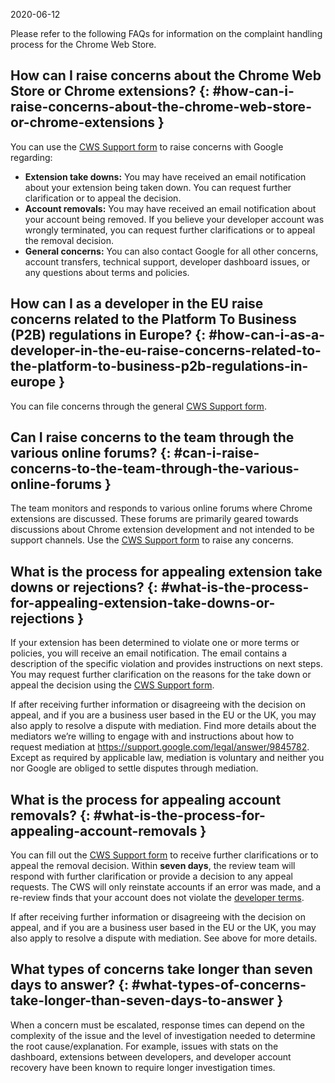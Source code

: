 2020-06-12

Please refer to the following FAQs for information on the complaint handling process for the Chrome Web Store.

How can I raise concerns about the Chrome Web Store or Chrome extensions? {: \#how-can-i-raise-concerns-about-the-chrome-web-store-or-chrome-extensions }
---------------------------------------------------------------------------------------------------------------------------------------------------------

You can use the [CWS Support form](https://support.google.com/chrome_webstore/contact/one_stop_support) to raise concerns with Google regarding:

-   **Extension take downs:** You may have received an email notification about your extension being taken down. You can request further clarification or to appeal the decision.
-   **Account removals:** You may have received an email notification about your account being removed. If you believe your developer account was wrongly terminated, you can request further clarifications or to appeal the removal decision.
-   **General concerns:** You can also contact Google for all other concerns, account transfers, technical support, developer dashboard issues, or any questions about terms and policies.

How can I as a developer in the EU raise concerns related to the Platform To Business (P2B) regulations in Europe? {: \#how-can-i-as-a-developer-in-the-eu-raise-concerns-related-to-the-platform-to-business-p2b-regulations-in-europe }
-----------------------------------------------------------------------------------------------------------------------------------------------------------------------------------------------------------------------------------------

You can file concerns through the general [CWS Support form](https://support.google.com/chrome_webstore/contact/one_stop_support).

Can I raise concerns to the team through the various online forums? {: \#can-i-raise-concerns-to-the-team-through-the-various-online-forums }
---------------------------------------------------------------------------------------------------------------------------------------------

The team monitors and responds to various online forums where Chrome extensions are discussed. These forums are primarily geared towards discussions about Chrome extension development and not intended to be support channels. Use the [CWS Support form](https://support.google.com/chrome_webstore/contact/one_stop_support) to raise any concerns.

What is the process for appealing extension take downs or rejections? {: \#what-is-the-process-for-appealing-extension-take-downs-or-rejections }
-------------------------------------------------------------------------------------------------------------------------------------------------

If your extension has been determined to violate one or more terms or policies, you will receive an email notification. The email contains a description of the specific violation and provides instructions on next steps. You may request further clarification on the reasons for the take down or appeal the decision using the [CWS Support form](https://support.google.com/chrome_webstore/contact/one_stop_support).

If after receiving further information or disagreeing with the decision on appeal, and if you are a business user based in the EU or the UK, you may also apply to resolve a dispute with mediation. Find more details about the mediators we’re willing to engage with and instructions about how to request mediation at https://support.google.com/legal/answer/9845782. Except as required by applicable law, mediation is voluntary and neither you nor Google are obliged to settle disputes through mediation.

What is the process for appealing account removals? {: \#what-is-the-process-for-appealing-account-removals }
-------------------------------------------------------------------------------------------------------------

You can fill out the [CWS Support form](https://support.google.com/chrome_webstore/contact/one_stop_support) to receive further clarifications or to appeal the removal decision. Within **seven days**, the review team will respond with further clarification or provide a decision to any appeal requests. The CWS will only reinstate accounts if an error was made, and a re-review finds that your account does not violate the [developer terms](/docs/webstore/program_policies).

If after receiving further information or disagreeing with the decision on appeal, and if you are a business user based in the EU or the UK, you may also apply to resolve a dispute with mediation. See above for more details.

What types of concerns take longer than seven days to answer? {: \#what-types-of-concerns-take-longer-than-seven-days-to-answer }
---------------------------------------------------------------------------------------------------------------------------------

When a concern must be escalated, response times can depend on the complexity of the issue and the level of investigation needed to determine the root cause/explanation. For example, issues with stats on the dashboard, extensions between developers, and developer account recovery have been known to require longer investigation times.
